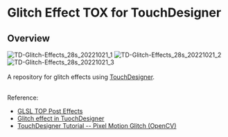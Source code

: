 # Glitch Effect TOX for TouchDesigner
## Overview

![TD-Glitch-Effects_28s_20221021_1](https://user-images.githubusercontent.com/9309605/197345480-223587de-0eb9-43d3-84fa-eb987167a65b.jpg)
![TD-Glitch-Effects_28s_20221021_2](https://user-images.githubusercontent.com/9309605/197345489-40aff8f1-458a-42da-b8f4-9eee507eb99f.jpg)
![TD-Glitch-Effects_28s_20221021_3](https://user-images.githubusercontent.com/9309605/197345490-bae954bd-1aab-4aa0-bdc3-50698393c5d2.jpg)
<br>
<br>
A repository for glitch effects using [TouchDesigner](https://derivative.ca/).
<br>
<br>

Reference:
- [GLSL TOP Post Effects](https://youtu.be/RFomr3rVoBY)
- [Glitch effect in TuochDesigner](https://youtu.be/DTjCDHmpliU)
- [TouchDesigner Tutorial -- Pixel Motion Glitch (OpenCV)](https://youtu.be/t6K7bjE0u18)